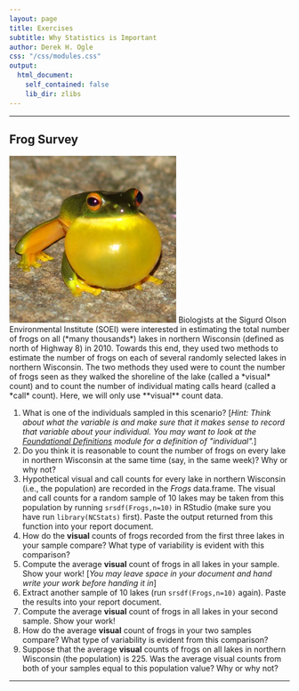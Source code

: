 ```yaml
---
layout: page
title: Exercises
subtitle: Why Statistics is Important
author: Derek H. Ogle
css: "/css/modules.css"
output:
  html_document:
    self_contained: false
    lib_dir: zlibs
---
```






----

## Frog Survey
<img src="zimgs/frog-croaking.jpg" alt="Frog Croaking" class="img-right">
Biologists at the Sigurd Olson Environmental Institute (SOEI) were interested in estimating the total number of frogs on all (*many thousands*) lakes in northern Wisconsin (defined as north of Highway 8) in 2010. Towards this end, they used two methods to estimate the number of frogs on each of several randomly selected lakes in northern Wisconsin. The two methods they used were to count the number of frogs seen as they walked the shoreline of the lake (called a *visual* count) and to count the number of individual mating calls heard (called a *call* count). Here, we will only use **visual** count data.

1. What is one of the individuals sampled in this scenario? [*Hint: Think about what the variable is and make sure that it makes sense to record that variable about your individual. You may want to look at the [Foundational Definitions](http://derekogle.com/NCMTH107/modules/FoundationalDefns) module for a definition of "individual".*]
1. Do you think it is reasonable to count the number of frogs on every lake in northern Wisconsin at the same time (say, in the same week)? Why or why not?
1. Hypothetical visual and call counts for every lake in northern Wisconsin (i.e., the population) are recorded in the *Frogs* data.frame. The visual and call counts for a random sample of 10 lakes may be taken from this population by running `srsdf(Frogs,n=10)` in RStudio (make sure you have run `library(NCStats)` first). Paste the output returned from this function into your report document.
1. How do the **visual** counts of frogs recorded from the first three lakes in your sample compare? What type of variability is evident with this comparison?
1. Compute the average **visual** count of frogs in all lakes in your sample. Show your work! [*You may leave space in your document and hand write your work before handing it in*]
1. Extract another sample of 10 lakes (run `srsdf(Frogs,n=10)` again). Paste the results into your report document.
1. Compute the average **visual** count of frogs in all lakes in your second sample. Show your work!
1. How do the average **visual** count of frogs in your two samples compare? What type of variability is evident from this comparison?
1. Suppose that the average **visual** counts of frogs on all lakes in northern Wisconsin (the population) is 225. Was the average visual counts from both of your samples equal to this population value? Why or why not?

----
